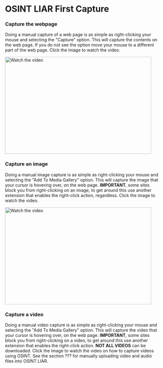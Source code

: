 # OSINT LIAR First Capture 

### Capture the webpage
Doing a manual capture of a web page is as simple as right-clicking your mouse and selecting the "Capture" option. 
This will capture the contents on the web page. If you do not see the option move your mouse to a different 
part of the web page. Click the image to watch the video.

<a href="https://www.youtube.com/watch?feature=player_embedded&v=XQZUdHe0rVY" target="_blank">
 <img src="https://img.youtube.com/vi/XQZUdHe0rVY/0.jpg" alt="Watch the video" width="480" height="320"/>
</a>

### Capture an image
Doing a manual image capture is as simple as right-clicking your mouse and selecting the "Add To Media Gallery" option. 
This will capture the image that your cursor is hovering over, on the web page. **IMPORTANT**, some sites block you from
right-clicking on an image, to get around this use another extension that enables the right-click action, regardless. 
Click the image to watch the video.

<a href="https://www.youtube.com/watch?feature=player_embedded&v=XQZUdHe0rVY" target="_blank">
 <img src="https://img.youtube.com/vi/XQZUdHe0rVY/0.jpg" alt="Watch the video" width="480" height="320"/>
</a>


### Capture a video

Doing a manual video capture is as simple as right-clicking your mouse and selecting the "Add To Media Gallery" option. 
This will capture the video that your cursor is hovering over, on the web page. **IMPORTANT**, some sites block you from
right-clicking on a video, to get around this use another extension that enables the right-click action. **NOT ALL VIDEOS** 
can be downloaded. Click the image to watch the video on how to capture videos using OSINT. See the section ??? for 
manually uploading video and audio files into OSINT LIAR.

